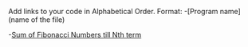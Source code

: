 Add links to your code in Alphabetical Order.
Format: -[Program name](name of the file)

-[Sum of Fibonacci Numbers till Nth term](FibonacciNumbers.go)